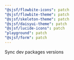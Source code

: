 ```yaml
---
"@sjsf/flowbite-icons": patch
"@sjsf/flowbite-theme": patch
"@sjsf/skeleton-theme": patch
"@sjsf/daisyui-theme": patch
"@sjsf/lucide-icons": patch
"playground": patch
"@sjsf/form": patch
---
```


Sync dev packages versions
